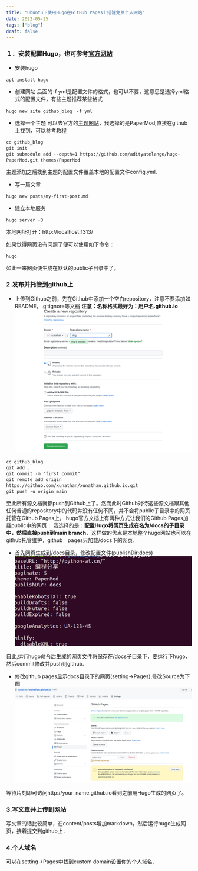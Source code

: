 ```yaml
---
title: "Ubuntu下使用Hugo在GitHub Pages上搭建免费个人网站"
date: 2022-05-25
tags: ["blog"]
draft: false
---
```

### １．安装配置Hugo，也可参考[官方网站](https://gohugo.io/getting-started/quick-start/)
* 安装hugo
```
apt install hugo
```
* 创建网站
后面的-f yml是配置文件的格式，也可以不要，这意思是选择yml格式的配置文件，有些主题推荐某些格式
```
hugo new site github_blog　-f yml
```  
* 选择一个主题
可以去官方的[主题网站](https://themes.gohugo.io/)，我选择的是PaperMod,直接在github上找到，可以参考教程
```
cd github_blog
git init
git submodule add --depth=1 https://github.com/adityatelange/hugo-PaperMod.git themes/PaperMod
```
主题添加之后找到主题的配置文件覆盖本地的配置文件config.yml．
* 写一篇文章
```
hugo new posts/my-first-post.md
```
* 建立本地服务
```
hugo server -D
```
本地网址打开：http://localhost:1313/

如果觉得网页没有问题了便可以使用如下命令：

```
hugo
```

如此一来网页便生成在默认的public子目录中了。

### 2.发布并托管到github上
* 上传到Github之前，先在Github中添加一个空白repository，注意不要添加如README，.gitignore等文档 **注意：名称格式最好为：用户名.github.io**
![](../../static/how_to_use_hugo_github/github.png)

```
cd github_blog
git add .
git commit -m "first commit"
git remote add origin https://github.com/xunathan/xunathan.github.io.git
git push -u origin main
```
至此所有源文档就都push到Github上了。然而此时Github对待这些源文档跟其他任何普通的repository中的代码并没有任何不同，并不会将public子目录中的网页托管在Github Pages上。
hugo官方文档上有两种方式让我们的Github Pages加载public中的网页：
我选择的是：**配置Hugo将网页生成在名为/docs的子目录中，然后直接push到main branch**，这样做的优点是本地整个hugo网站也可以在github托管维护，github　pages只加载/docs下的网页．
* 首先网页生成到/docs目录，修改配置文件(publishDir:docs)
![](../../static/how_to_use_hugo_github/config.png)

自此,运行hugo命令后生成的网页文件将保存在/docs子目录下，要运行下hugo，然后commit修改并push到github.

* 修改github pages显示docs目录下的网页(setting->Pages),修改Source为下图
![](../../static/how_to_use_hugo_github/github_pages.png)

等待片刻即可访问http://your_name.github.io看到之前用Hugo生成的网页了。

### 3.写文章并上传到网站
写文章的话比较简单，在content/posts增加markdown，然后运行hugo生成网页，接着提交到github上．

### 4.个人域名
可以在setting->Pages中找到custom domain设置你的个人域名．